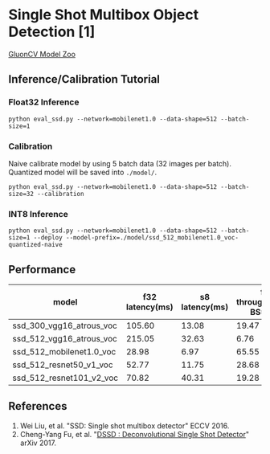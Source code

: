 # Single Shot Multibox Object Detection [1]

[GluonCV Model Zoo](http://gluon-cv.mxnet.io/model_zoo/index.html#object-detection)

## Inference/Calibration Tutorial

### Float32 Inference

```
python eval_ssd.py --network=mobilenet1.0 --data-shape=512 --batch-size=1
```

### Calibration

Naive calibrate model by using 5 batch data (32 images per batch). Quantized model will be saved into `./model/`.

```
python eval_ssd.py --network=mobilenet1.0 --data-shape=512 --batch-size=32 --calibration
```

### INT8 Inference

```
python eval_ssd.py --network=mobilenet1.0 --data-shape=512 --batch-size=1 --deploy --model-prefix=./model/ssd_512_mobilenet1.0_voc-quantized-naive
```

## Performance

model | f32 latency(ms) | s8 latency(ms) | f32 throughput(fps, BS=256) | s8 throughput(fps, BS=256) | f32 accuracy | s8 accuracy
-- | -- | -- | -- | -- | -- | --
ssd_300_vgg16_atrous_voc | 105.60 | 13.08 | 19.47 | 110.14 | 77.49 | 77.49
ssd_512_vgg16_atrous_voc | 215.05 | 32.63 | 6.76 | 36.56 | 78.82 | 78.82
ssd_512_mobilenet1.0_voc | 28.98 | 6.97 | 65.55 | 210.17 | 75.51 | 75.49
ssd_512_resnet50_v1_voc | 52.77 | 11.75 | 28.68 | 143.61 | 80.24 | 80.23
ssd_512_resnet101_v2_voc | 70.82 | 40.31 | 19.28 | 25.68 | 79.7 | 79.7

## References
1. Wei Liu, et al. "SSD: Single shot multibox detector" ECCV 2016.
2. Cheng-Yang Fu, et al. "[DSSD : Deconvolutional Single Shot Detector](https://arxiv.org/abs/1701.06659)" arXiv 2017.
